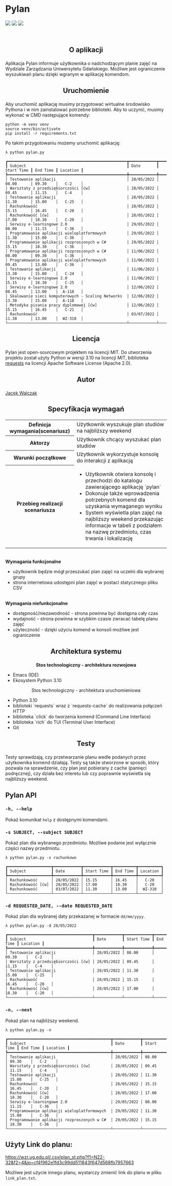 # Pylan

<img src="https://img.shields.io/badge/tests-passed-green.svg" /> <img src="https://img.shields.io/badge/made%20with-Python-purple.svg" /> <img src="https://img.shields.io/badge/License-MIT-red.svg" />
           
<br />

## <p align="center">O aplikacji</p>

Aplikacja Pylan informuje użytkownika o nadchodzącym planie zajęć na Wydziale Zarządzania Uniwersytetu Gdańskiego. Możliwe jest ograniczenie wyszukiwań planu dzięki wgranym w aplikację komendom.

## <p align="center">Uruchomienie</p>
Aby uruchomić aplikację musimy przygotować wirtualne środowisko Pythona i w nim zainstalować potrzebne biblioteki. Aby to uczynić, musimy wykonać w CMD następujące komendy: 

```
python -m venv venv
source venv/bin/activate
pip install -r requirements.txt
```

Po takim przygotowaniu możemy uruchomić aplikację:

```console
λ python pylan.py
```
```console
┏━━━━━━━━━━━━━━━━━━━━━━━━━━━━━━━━━━━━━━━━━━━━━━━━━━━━┳━━━━━━━━━━━━┳━━━━━━━━━━━━┳━━━━━━━━━━┳━━━━━━━━━━┓
┃ Subject                                            ┃ Date       ┃ Start Time ┃ End Time ┃ Location ┃
┡━━━━━━━━━━━━━━━━━━━━━━━━━━━━━━━━━━━━━━━━━━━━━━━━━━━━╇━━━━━━━━━━━━╇━━━━━━━━━━━━╇━━━━━━━━━━╇━━━━━━━━━━┩
│ Testowanie aplikacji                               │ 28/05/2022 │ 08.00      │ 09.30    │   C-2    │
│ Warsztaty z przedsiębiorczości [ćw]                │ 28/05/2022 │ 09.45      │ 11.15    │   C-4    │
│ Testowanie aplikacji                               │ 28/05/2022 │ 11.30      │ 15.00    │   C-25   │
│ Rachunkowość                                       │ 28/05/2022 │ 15.15      │ 16.45    │   C-20   │
│ Rachunkowość [ćw]                                  │ 28/05/2022 │ 17.00      │ 18.30    │   C-20   │
│ Serwisy e-learningowe 2.0                          │ 29/05/2022 │ 08.00      │ 11.15    │   C-36   │
│ Programowanie aplikacji wieloplatformowych         │ 29/05/2022 │ 11.30      │ 15.00    │   C-36   │
│ Programowanie aplikacji rozproszonych w C#         │ 29/05/2022 │ 15.15      │ 18.30    │   C-36   │
│ Programowanie aplikacji rozproszonych w C#         │ 11/06/2022 │ 08.00      │ 09.30    │   C-36   │
│ Programowanie aplikacji wieloplatformowych         │ 11/06/2022 │ 09.45      │ 13.00    │   C-36   │
│ Testowanie aplikacji                               │ 11/06/2022 │ 13.30      │ 15.00    │   C-24   │
│ Serwisy e-learningowe 2.0                          │ 11/06/2022 │ 15.15      │ 18.30    │   C-25   │
│ Serwisy e-learningowe 2.0                          │ 12/06/2022 │ 08.45      │ 13.00    │  A-118   │
│ Skalowanie sieci komputerowych - Scaling Networks  │ 12/06/2022 │ 13.30      │ 15.00    │  A-118   │
│ Metodyka pisania pracy dyplomowej [ćw]             │ 12/06/2022 │ 15.15      │ 16.45    │   C-21   │
│ Rachunkowość                                       │ 03/07/2022 │ 11.30      │ 13.00    │  WZ-310  │
└────────────────────────────────────────────────────┴────────────┴────────────┴──────────┴──────────┘
```

## <p align="center">Licencja</p>

Pylan jest open-sourcowym projektem na licencji MIT. Do utworzenia projektu został użyty Python w wersji 3.10 na licencji MIT, biblioteka [requests](https://pypi.org/project/requests/) na licencji Apache Software License (Apache 2.0).

## <p align="center">Autor</p> 
[Jacek Walczak](https://github.com/vollcheck)<br>

## <p align="center"> Specyfikacja wymagań </p>
<table>
  
  <tr>
    <th>Definicja wymagania(scenariusz)</th>
    <td>Użytkownik wyszukuje plan studiów na najbliższy weekend</td>
  </tr>
  
  <tr>
    <th>Aktorzy</th>
    <td>Użytkownik chcący wyszukać plan studiów</td>
  </tr>
  
   <tr>
    <th>Warunki początkowe</th>
    <td>Użytkownik wykorzystuje konsolę do interakcji z aplikacją</td>
  </tr>
   
  <tr>
    <th>Przebieg realizacji scenariusza</th>
    <td>
      <ul>
      <li>Użytkownik otwiera konsolę i przechodzi do katalogu zawierającego aplikację `pylan`</li>
      <li>Dokonuje także wprowadzenia potrzebnych komend dla uzyskania wymaganego wyniku</li>
      <li>System wyświetla plan zajęć na najbliższy weekend przekazując informacje w tabeli z podziałem na nazwę przedmiotu, czas trwania i lokalizację</li>   
      </ul>
    </td>
  </tr>
</table>
<br>
<b>Wymagania funkcjonalne</b>
<ul>
  <li>użytkownik będzie mógł przeszukać plan zajęć na uczelni dla wybranej grupy</li>
  <li>strona internetowa udostępni plan zajęć w postaci statycznego pliku CSV</li>
</ul>
<br>
<b>Wymagania niefunkcjonalne</b>
<ul>
  <li>dostępność/niezawodność - strona powinna być dostępna cały czas</li>
  <li>wydajność - strona powinna w szybkim czasie zwracać tabelę planu zajęć</li>
  <li>użyteczność - dzięki użyciu komend w konsoli możliwe jest ograniczenie </li>
</ul>

## <p align="center">Architektura systemu</p>
<p align="center"><b>Stos technologiczny - architektura rozwojowa</b></p>
<ul>
<li>Emacs (IDE)</li>
<li>Ekosystem Python 3.10</li>
</ul>

                                     
<p align="center">Stos technologiczny - architektura uruchomieniowa</p>
<ul>
                    <li>Python 3.10</li>
                    <li>biblioteki `requests` wraz z `requests-cache` do realizowania połączeń HTTP</li>
                    <li>biblioteka `click` do tworzenia komend (Command Line Interface)</li>
                    <li>biblioteka `rich` do TUI (Terminal User Interface)</li>
                    <li>Git</li>
</ul>
                 
## <p align="center">Testy</p>               
                 
Testy sprawdzają, czy przetwarzanie planu wedle podanych przez użytkownika komend działają. Testy są także stworzone w sposób, który pozwala na sprawdzenie, czy plan jest pobierany z cache (pamięci podręcznej), czy działa bez interetu lub czy poprawnie wyświetla się najbliższy weekend.

## Pylan API

### `-h, --help`

Pokaż komunikat `help` z dostępnymi komendami.

### `-s SUBJECT, --subject SUBJECT`

Pokaż plan dla wybranego przedmiotu. Możliwe podanie jest wyłącznie części nazwy przedmiotu.

```console
λ python pylan.py -s rachunkowo
```
```console
┏━━━━━━━━━━━━━━━━━━━┳━━━━━━━━━━━━┳━━━━━━━━━━━━┳━━━━━━━━━━┳━━━━━━━━━━┓
┃ Subject           ┃ Date       ┃ Start Time ┃ End Time ┃ Location ┃
┡━━━━━━━━━━━━━━━━━━━╇━━━━━━━━━━━━╇━━━━━━━━━━━━╇━━━━━━━━━━╇━━━━━━━━━━┩
│ Rachunkowość      │ 28/05/2022 │ 15.15      │ 16.45    │   C-20   │
│ Rachunkowość [ćw] │ 28/05/2022 │ 17.00      │ 18.30    │   C-20   │
│ Rachunkowość      │ 03/07/2022 │ 11.30      │ 13.00    │  WZ-310  │
└───────────────────┴────────────┴────────────┴──────────┴──────────┘
```


### `-d REQUESTED_DATE, --date REQUESTED_DATE`

Pokaż plan dla wybranej daty przekazanej w formacie `dd/mm/yyyy`.

```console
λ python pylan.py -d 28/05/2022
```
```console
┏━━━━━━━━━━━━━━━━━━━━━━━━━━━━━━━━━━━━━┳━━━━━━━━━━━━┳━━━━━━━━━━━━┳━━━━━━━━━━┳━━━━━━━━━━┓
┃ Subject                             ┃ Date       ┃ Start Time ┃ End Time ┃ Location ┃
┡━━━━━━━━━━━━━━━━━━━━━━━━━━━━━━━━━━━━━╇━━━━━━━━━━━━╇━━━━━━━━━━━━╇━━━━━━━━━━╇━━━━━━━━━━┩
│ Testowanie aplikacji                │ 28/05/2022 │ 08.00      │ 09.30    │   C-2    │
│ Warsztaty z przedsiębiorczości [ćw] │ 28/05/2022 │ 09.45      │ 11.15    │   C-4    │
│ Testowanie aplikacji                │ 28/05/2022 │ 11.30      │ 15.00    │   C-25   │
│ Rachunkowość                        │ 28/05/2022 │ 15.15      │ 16.45    │   C-20   │
│ Rachunkowość [ćw]                   │ 28/05/2022 │ 17.00      │ 18.30    │   C-20   │
└─────────────────────────────────────┴────────────┴────────────┴──────────┴──────────┘
```

### `-n, --next`

Pokaż plan na najbliższy weekend.

```console
λ python pylan.py -n
```
```console
┏━━━━━━━━━━━━━━━━━━━━━━━━━━━━━━━━━━━━━━━━━━━━━┳━━━━━━━━━━━━┳━━━━━━━━━━━━┳━━━━━━━━━━┳━━━━━━━━━━┓
┃ Subject                                     ┃ Date       ┃ Start Time ┃ End Time ┃ Location ┃
┡━━━━━━━━━━━━━━━━━━━━━━━━━━━━━━━━━━━━━━━━━━━━━╇━━━━━━━━━━━━╇━━━━━━━━━━━━╇━━━━━━━━━━╇━━━━━━━━━━┩
│ Testowanie aplikacji                        │ 28/05/2022 │ 08.00      │ 09.30    │   C-2    │
│ Warsztaty z przedsiębiorczości [ćw]         │ 28/05/2022 │ 09.45      │ 11.15    │   C-4    │
│ Testowanie aplikacji                        │ 28/05/2022 │ 11.30      │ 15.00    │   C-25   │
│ Rachunkowość                                │ 28/05/2022 │ 15.15      │ 16.45    │   C-20   │
│ Rachunkowość [ćw]                           │ 28/05/2022 │ 17.00      │ 18.30    │   C-20   │
│ Serwisy e-learningowe 2.0                   │ 29/05/2022 │ 08.00      │ 11.15    │   C-36   │
│ Programowanie aplikacji wieloplatformowych  │ 29/05/2022 │ 11.30      │ 15.00    │   C-36   │
│ Programowanie aplikacji rozproszonych w C#  │ 29/05/2022 │ 15.15      │ 18.30    │   C-36   │
└─────────────────────────────────────────────┴────────────┴────────────┴──────────┴──────────┘
```

## Użyty Link do planu:
https://wzr.ug.edu.pl/.csv/plan_st.php?f1=N22-32&f2=4&jp=cf4f962e1fd3c99dd511843f647d568fb7957663

Możliwe jest użycie innego planu, wystarczy zmienić link do planu w pliku `link_plan.txt`.

